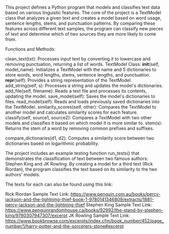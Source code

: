 This project defines a Python program that models and classifies text data based on various linguistic features. The core of the project is a TextModel class that analyzes a given text and creates a model based on word usage, sentence lengths, stems, and punctuation patterns. By comparing these features across different text samples, the program can classify new pieces of text and determine which of two sources they are more likely to come from.

Functions and Methods:

clean_text(txt): Processes input text by converting it to lowercase and removing punctuation, returning a list of words.
TextModel Class:
__init__(self, model_name): Initializes a TextModel with the name and 5 dictionaries to store words, word lengths, stems, sentence lengths, and punctuation.
__repr__(self): Provides a string representation of the TextModel.
add_string(self, s): Processes a string and updates the model's dictionaries.
add_file(self, filename): Reads a text file and processes its contents, updating the model.
save_model(self): Saves the model's dictionaries to files.
read_model(self): Reads and loads previously saved dictionaries into the TextModel.
similarity_scores(self, other): Compares the TextModel to another model and calculates similarity scores for each feature.
classify(self, source1, source2): Compares a TextModel with two other models and classifies it based on which model it is more similar to.
stem(s): Returns the stem of a word by removing common prefixes and suffixes.

compare_dictionaries(d1, d2): Computes a similarity score between two dictionaries based on logarithmic probability.

The project includes an example testing function run_tests() that demonstrates the classification of text between two famous authors: Stephen King and JK Rowling. By creating a model for a third text (Rick Riordan), the program classifies the text based on its similarity to the two authors' models.

The texts for each can also be found using this link:

Rick Riordan Sample Text Link: https://www.penguin.com.au/books/percy-jackson-and-the-lightning-thief-book-1-9780141346809/extracts/1881-percy-jackson-and-the-lightning-thief
Stephen King Sample Text Link: https://www.penguinrandomhouse.ca/books/92992/the-stand-by-stephen-king/9780307947307/excerpt
JK Rowling Sample Text Link: https://www.bookbrowse.com/excerpts/index.cfm/book_number/452/page_number/1/harry-potter-and-the-sorcerers-stone#excerpt

